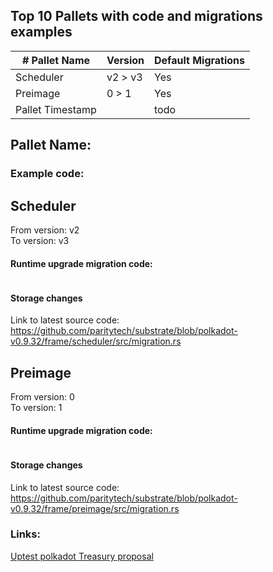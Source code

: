 ## Top 10 Pallets with code and migrations examples



| # Pallet Name         | Version     | Default Migrations |     
|-----------------------|-------------|------------|   
| Scheduler             | v2 > v3        | Yes       |      
| Preimage              | 0 > 1        | Yes       |    
| Pallet Timestamp      |             | todo       |


## Pallet Name: 
### Example code:


## Scheduler    
From version: v2   
To version: v3   

#### Runtime upgrade migration code:  
```rust

```

#### Storage changes



Link to latest source code: 
https://github.com/paritytech/substrate/blob/polkadot-v0.9.32/frame/scheduler/src/migration.rs  





## Preimage   
From version: 0   
To version: 1    

#### Runtime upgrade migration code:
```rust

```

#### Storage changes



Link to latest source code:
https://github.com/paritytech/substrate/blob/polkadot-v0.9.32/frame/preimage/src/migration.rs   


### Links:   
[Uptest polkadot Treasury proposal](https://docs.google.com/document/d/1dJ43Bl3jYJ7LDA96_Hskyelqf9K2Zw4qJvdD53w6TwE/edit?usp=sharing)
